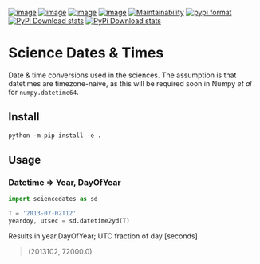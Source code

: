 [![image](https://zenodo.org/badge/81351748.svg)](https://zenodo.org/badge/latestdoi/81351748)
[![image](https://travis-ci.org/scivision/sciencedates.svg?branch=master)](https://travis-ci.org/scivision/sciencedates)
[![image](https://coveralls.io/repos/github/scivision/sciencedates/badge.svg?branch=master)](https://coveralls.io/github/scivision/sciencedates?branch=master)
[![image](https://ci.appveyor.com/api/projects/status/r6adn3fdvk1qcx4r?svg=true)](https://ci.appveyor.com/project/scivision/sciencedates)
[![Maintainability](https://api.codeclimate.com/v1/badges/47852e6e896d404d20a5/maintainability)](https://codeclimate.com/github/scivision/sciencedates/maintainability)
[![pypi format](https://img.shields.io/pypi/format/sciencedates.svg)](https://pypi.python.org/pypi/sciencedates)
[![PyPi Download stats](http://pepy.tech/badge/sciencedates)](http://pepy.tech/project/sciencedates)
[![PyPi Download stats](http://pepy.tech/badge/sciencedates)](http://pepy.tech/project/sciencedates)

# Science Dates & Times

Date & time conversions used in the sciences. 
The assumption is that datetimes are timezone-naive, as this will be required soon in Numpy *et al* for
`numpy.datetime64`.


## Install

    python -m pip install -e .

## Usage

### Datetime => Year, DayOfYear

```python
import sciencedates as sd

T = '2013-07-02T12'
yeardoy, utsec = sd.datetime2yd(T)
```

Results in year,DayOfYear; UTC fraction of day [seconds]

> (2013102, 72000.0)
